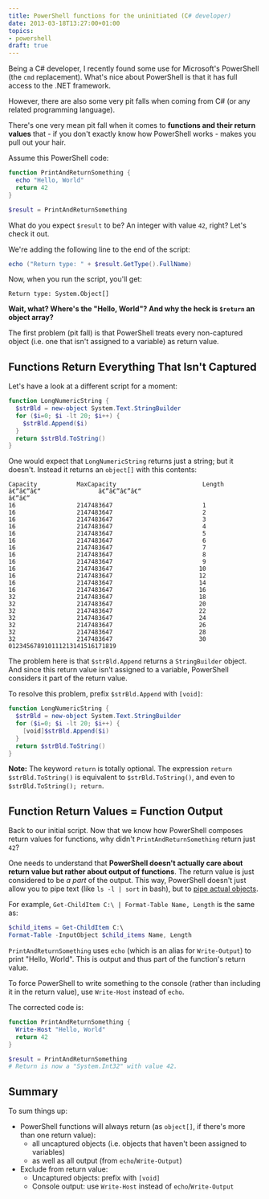 ```yaml
---
title: PowerShell functions for the uninitiated (C# developer)
date: 2013-03-18T13:27:00+01:00
topics:
- powershell
draft: true
---
```


Being a C# developer, I recently found some use for Microsoft's PowerShell (the `cmd` replacement). What's nice about PowerShell is that it has full access to the .NET framework.

However, there are also some very pit falls when coming from C# (or any related programming language).

There's one very mean pit fall when it comes to **functions and their return values** that - if you don't exactly know how PowerShell works - makes you pull out your hair.

<!--more-->

Assume this PowerShell code:

```powershell
function PrintAndReturnSomething {
  echo "Hello, World"
  return 42
}

$result = PrintAndReturnSomething
```

What do you expect `$result` to be? An integer with value `42`, right? Let's check it out.

We're adding the following line to the end of the script:

```powershell
echo ("Return type: " + $result.GetType().FullName)
```

Now, when you run the script, you'll get:

```
Return type: System.Object[]
```

**Wait, what? Where's the "Hello, World"? And why the heck is `$return` an object array?**

The first problem (pit fall) is that PowerShell treats every non-captured object (i.e. one that isn't assigned to a variable) as return value.

## Functions Return Everything That Isn't Captured

Let's have a look at a different script for a moment:

```powershell
function LongNumericString {
  $strBld = new-object System.Text.StringBuilder
  for ($i=0; $i -lt 20; $i++) {
    $strBld.Append($i)
  }
  return $strBld.ToString()
}
```

One would expect that `LongNumericString` returns just a string; but it doesn't. Instead it returns an `object[]` with this contents:

```
Capacity           MaxCapacity                        Length
â€”â€”â€“                â€”â€”â€”â€“                               â€”â€”
16                 2147483647                         1
16                 2147483647                         2
16                 2147483647                         3
16                 2147483647                         4
16                 2147483647                         5
16                 2147483647                         6
16                 2147483647                         7
16                 2147483647                         8
16                 2147483647                         9
16                 2147483647                        10
16                 2147483647                        12
16                 2147483647                        14
16                 2147483647                        16
32                 2147483647                        18
32                 2147483647                        20
32                 2147483647                        22
32                 2147483647                        24
32                 2147483647                        26
32                 2147483647                        28
32                 2147483647                        30
012345678910111213141516171819
```

The problem here is that `$strBld.Append` returns a `StringBuilder` object. And since this return value isn't assigned to a variable, PowerShell considers it part of the return value.

To resolve this problem, prefix `$strBld.Append` with `[void]`:

```powershell {hl_lines="4"}
function LongNumericString {
  $strBld = new-object System.Text.StringBuilder
  for ($i=0; $i -lt 20; $i++) {
    [void]$strBld.Append($i)
  }
  return $strBld.ToString()
}
```

**Note:** The keyword `return` is totally optional. The expression `return $strBld.ToString()` is equivalent to `$strBld.ToString()`, and even to `$strBld.ToString(); return`.

## Function Return Values = Function Output

Back to our initial script. Now that we know how PowerShell composes return values for functions, why didn't `PrintAndReturnSomething` return just `42`?

One needs to understand that **PowerShell doesn't actually care about return value but rather about output of functions**. The return value is just considered to be *a part* of the output. This way, PowerShell doesn't just allow you to pipe text (like `ls -l | sort` in bash), but to [pipe actual objects](http://technet.microsoft.com/en-us/library/ee176927.aspx).

For example, `Get-ChildItem C:\ | Format-Table Name, Length` is the same as:

```powershell
$child_items = Get-ChildItem C:\
Format-Table -InputObject $child_items Name, Length
```

`PrintAndReturnSomething` uses `echo` (which is an alias for `Write-Output`) to print "Hello, World". This is output and thus part of the function's return value.

To force PowerShell to write something to the console (rather than including it in the return value), use `Write-Host` instead of `echo`.

The corrected code is:

```powershell {hl_lines="2"}
function PrintAndReturnSomething {
  Write-Host "Hello, World"
  return 42
}

$result = PrintAndReturnSomething
# Return is now a "System.Int32" with value 42.
```

## Summary

To sum things up:

* PowerShell functions will always return (as `object[]`, if there's more than one return value):
  * all uncaptured objects (i.e. objects that haven't been assigned to variables)
  * as well as all output (from `echo`/`Write-Output`)
* Exclude from return value:
  * Uncaptured objects: prefix with `[void]`
  * Console output: use `Write-Host` instead of `echo`/`Write-Output`
